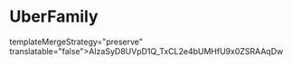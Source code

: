 # UberFamily
templateMergeStrategy="preserve" translatable="false">AIzaSyD8UVpD1Q_TxCL2e4bUMHfU9x0ZSRAAqDw</string>
